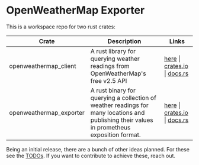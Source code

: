# OpenWeatherMap Exporter

This is a workspace repo for two rust crates:

| Crate | Description | Links |
| ------|  ----- | ---- |
| openweathermap_client | A rust library for querying weather readings from OpenWeatherMap's free v2.5 API | [here](./client/README.md) \| [crates.io](https://crates.io/crates/openweathermap_client) \| [docs.rs](https://docs.rs/openweathermap_client) |
| openweathermap_exporter | A rust binary for querying a collection of weather readings for many locations and publishing their values in prometheus exposition format. | [here](./exporter/README.md) \| [crates.io](https://crates.io/crates/openweathermap_exporter) \| [docs.rs](https://docs.rs/openweathermap_exporter) |

Being an initial release, there are a bunch of other ideas planned.  For these see the [TODOs](./TODOs.md).  If you want to contribute to achieve these, reach out.